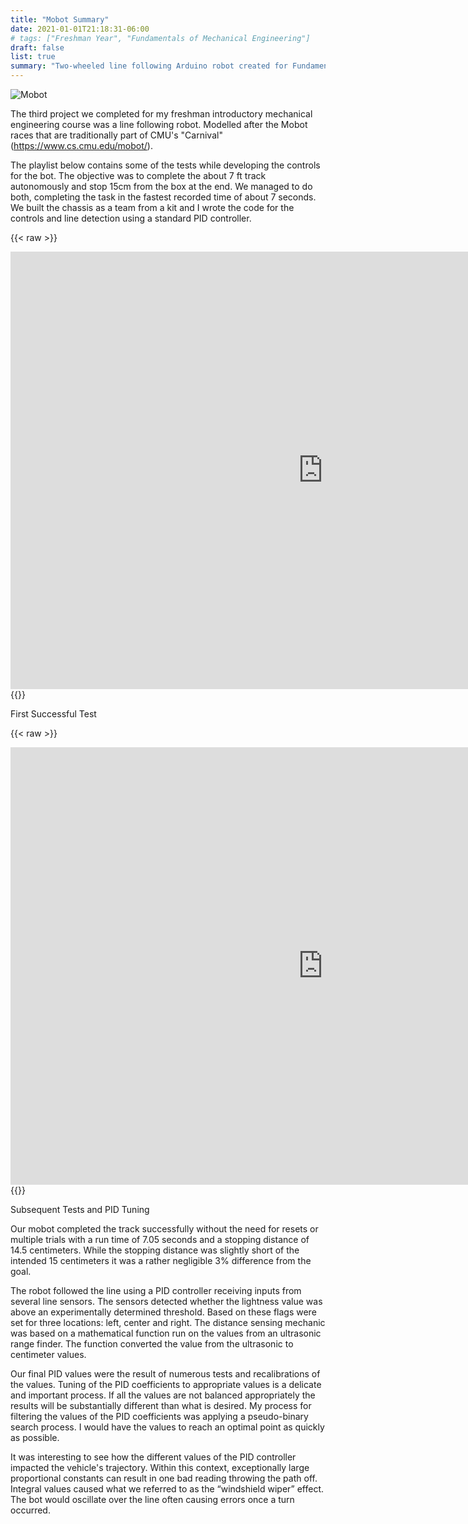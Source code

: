 ```yaml
---
title: "Mobot Summary"
date: 2021-01-01T21:18:31-06:00
# tags: ["Freshman Year", "Fundamentals of Mechanical Engineering"]
draft: false
list: true
summary: "Two-wheeled line following Arduino robot created for Fundamentals of Engineering"
---
```



![Mobot](../imgs/Mobot1.jpeg)

The third project we completed for my freshman introductory mechanical engineering course was a line following robot. Modelled after the Mobot races that are traditionally part of CMU's "Carnival" (https://www.cs.cmu.edu/mobot/).

The playlist below contains some of the tests while developing the controls for the bot. The objective was to complete the about 7 ft track autonomously and stop 15cm from the box at the end. We managed to do both, completing the task in the fastest recorded time of about 7 seconds. We built the chassis as a team from a kit and I wrote the code for the controls and line detection using a standard PID controller.

{{< raw >}}
<iframe width="1000" height="700" src="https://www.youtube.com/embed/osZakGMkFQ4" frameborder="0" allow="accelerometer; autoplay; clipboard-write; encrypted-media; gyroscope; picture-in-picture" allowfullscreen></iframe>
{{</ raw >}}

First Successful Test

{{< raw >}}
<iframe width="1000" height="700" src="https://www.youtube.com/embed/Lt6a51pSibA?list=PLHdvgIthuYahr6zz2Gn5ZU_BojIdQtrPz" frameborder="0" allow="accelerometer; autoplay; clipboard-write; encrypted-media; gyroscope; picture-in-picture" allowfullscreen></iframe>
{{</ raw >}}

Subsequent Tests and PID Tuning

Our mobot completed the track successfully without the need for resets or multiple trials with a run time of 7.05 seconds and a stopping distance of 14.5 centimeters. While the stopping distance was slightly short of the intended 15 centimeters it was a rather negligible 3% difference from the goal.

The robot followed the line using a PID controller receiving inputs from several line sensors. The sensors detected whether the lightness value was above an experimentally determined threshold. Based on these flags were set for three locations: left, center and right. The distance sensing mechanic was based on a mathematical function run on the values from an ultrasonic range finder. The function converted the value from the ultrasonic to centimeter values.

Our final PID values were the result of numerous tests and recalibrations of the values. Tuning of the PID coefficients to appropriate values is a delicate and important process. If all the values are not balanced appropriately the results will be substantially different than what is desired. My process for filtering the values of the PID coefficients was applying a pseudo-binary search process. I would have the values to reach an optimal point as quickly as possible.

It was interesting to see how the different values of the PID controller impacted the vehicle's trajectory. Within this context, exceptionally large proportional constants can result in one bad reading throwing the path off. Integral values caused what we referred to as the “windshield wiper” effect. The bot would oscillate over the line often causing errors once a turn occurred.